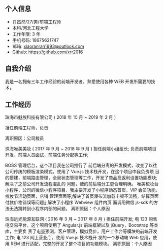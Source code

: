 ## 个人信息

- 肖然然/27/男/前端工程师
- 本科/河北工程大学
- 工作年限: 3 年
- 手机号码: 18675621747
- 邮箱: xiaoranran1993@outlook.com
- Github: https://github.com/xrr2016

## 自我介绍

我是一名拥有三年工作经验的前端开发者，熟悉使用各种 WEB 开发所需要的技术，

## 工作经历

珠海市魅族科技有限公司 ( 2018 年 10 月 ~ 2019 年 2 月 )

担任前端工程师，负责

离职原因：公司裁员

珠海唯美美妆 ( 2017 年 9 月 ~ 2018 年 9 月 )
担任前端小组组长; 负责前端项目开发，前端人员面试，前端任务分配等工作;

BOSS 管理后台，这个项目我在公司推行了 前后端分离的开发模式，改变了以往公司传统的模板渲染模式，使用了 Vue.js 技术栈开发，在这个项目中我负责项 目的搭建，前端路由管理，全局状态管理等工作，开发了商品高返利设置功能模块;解决了之前公司开发流程混乱的 问题，使的前后端分工更合理明确。
唯美梳妆台小程序，公司的微信小程序项目，我主要开发了小程序动态首页，VIP 会员功能，梳妆节活动页面，店铺 管理页面等;解决了首页瀑布流加载卡顿不流畅，结算页面付款价格错误等问题;j 解决了小程序 Webview 组件内页 面调用微信 js-sdk 的方法无法跳转到小程序内部的问题。
离职原因：个人原因

珠海远光能源互联网 ( 2016 年 3 月 ~ 2017 年 8 月 )
担任前端开发;
电 123 购售电交易平台，这个项目使用了 Angular.js 前端框架以及 jQuery，Bootstrap 等类库，主要负 责了电量预测，客户管理，模拟竞价，用户工作台等模块的前端开发工作;
电 123 网上营业厅，使用 Vue.js 技术栈开 发的一个移动端 Web 应用，使用 REM 进行适配，完整的开发了整个项目的功能模块。
离职原因：个人原因

